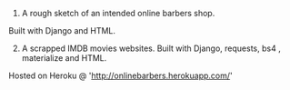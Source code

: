 1. A rough sketch of an intended online barbers shop.

Built with Django and HTML.


2. A scrapped IMDB movies websites. Built with Django, requests, bs4 , materialize and HTML.


Hosted on Heroku @ 'http://onlinebarbers.herokuapp.com/'